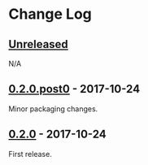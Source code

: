 # Change Log

## [Unreleased][unreleased]
N/A

## [0.2.0.post0] - 2017-10-24

Minor packaging changes.

## [0.2.0] - 2017-10-24

First release.

[unreleased]: https://github.com/python-astrodynamics/spacetrack/compare/0.2.0.post0...HEAD
[0.2.0.post0]: https://github.com/RazerM/pg_grant/compare/38e53889bf9923b63d79805dc050dcd26a40d518...0.2.0.post0
[0.2.0]: https://github.com/RazerM/pg_grant/compare/38e53889bf9923b63d79805dc050dcd26a40d518...0.2.0
